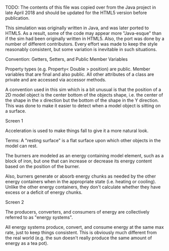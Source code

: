 
TODO: The contents of this file was copied over from the Java project in late
April 2018 and should be updated for the HTML5 version before publication.

This simulation was originally written in Java, and was later ported to HTML5.
As a result, some of the code may appear more "Java-esque" than if the sim had
been originally written in HTML5.  Also, the port was done by a number of
different contributors.  Every effort was made to keep the style reasonably
consistent, but some variation is inevitable in such situations.
  
Convention: Getters, Setters, and Public Member Variables

Property types (e.g. Property< Double > position) are public.  Member variables
that are final and also public.  All other attributes of a class are private
and are accessed via accessor methods.

A convention used in this sim which is a bit unusual is that the position of a
2D model object is the center bottom of the objects shape, i.e. the center of
the shape in the x direction but the bottom of the shape in the Y direction.
This was done to make it easier to detect when a model object is sitting on a
surface.

Screen 1

Acceleration is used to make things fall to give it a more natural look.

Terms: A "resting surface" is a flat surface upon which other objects in the
model can rest.

The burners are modeled as an energy containing model element, such as a block
of iron, but one that can increase or decrease its energy content based on the
position of the burner.

Also, burners generate or absorb energy chunks as needed by the other energy
containers when in the appropriate state (i.e. heating or cooling).  Unlike
the other energy containers, they don't calculate whether they have excess or
a deficit of energy chunks.

Screen 2

The producers, converters, and consumers of energy are collectively referred to
as "energy systems".

All energy systems produce, convert, and consume energy at the same max rate,
just to keep things consistent.  This is obviously much different from the
real world (e.g. the sun doesn't really produce the same amount of energy as a
tea pot).



